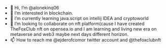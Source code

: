 - 👋 Hi, I’m @alonekinq06
- 👀 I’m interested in blockchain.
- 🌱 I’m currently learning java.script on intellij IDEA and cryptoworld
- 💞️ I’m looking to collaborate on nft platform(cause I have created TheFoxClub nft on opensea.io and I am learning and living new era on metaverse and web3 maybe next days different horizon.
- 📫 How to reach me @ejderofcomor twitter account and @thefoxclubnft 

<!---
alonekinq06/alonekinq06 is a ✨ special ✨ repository because its `README.md` (this file) appears on your GitHub profile.
You can click the Preview link to take a look at your changes.
--->
